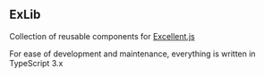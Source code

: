 ExLib
-----

Collection of reusable components for [Excellent.js]

For ease of development and maintenance, everything is written in TypeScript 3.x

[Excellent.js]:https://github.com/vitaly-t/excellent
